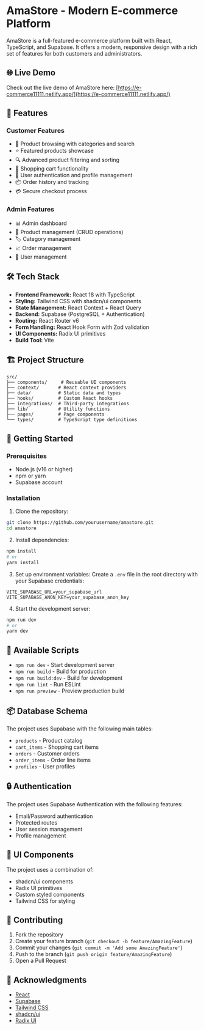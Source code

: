 # AmaStore - Modern E-commerce Platform

AmaStore is a full-featured e-commerce platform built with React, TypeScript, and Supabase. It offers a modern, responsive design with a rich set of features for both customers and administrators.

## 🌐 Live Demo

Check out the live demo of AmaStore here: [https://e-commerce11111.netlify.app/](https://e-commerce11111.netlify.app/)

## 🚀 Features

### Customer Features

* 🍭 Product browsing with categories and search
* ⭐ Featured products showcase
* 🔍 Advanced product filtering and sorting
* 🛒 Shopping cart functionality
* 👤 User authentication and profile management
* 📦 Order history and tracking
* 💳 Secure checkout process

### Admin Features

* 📊 Admin dashboard
* 📝 Product management (CRUD operations)
* 🏷️ Category management
* 📈 Order management
* 👥 User management

## 🛠️ Tech Stack

* **Frontend Framework:** React 18 with TypeScript
* **Styling:** Tailwind CSS with shadcn/ui components
* **State Management:** React Context + React Query
* **Backend:** Supabase (PostgreSQL + Authentication)
* **Routing:** React Router v6
* **Form Handling:** React Hook Form with Zod validation
* **UI Components:** Radix UI primitives
* **Build Tool:** Vite

## 🏗️ Project Structure

```
src/
├── components/     # Reusable UI components
├── context/       # React context providers
├── data/          # Static data and types
├── hooks/         # Custom React hooks
├── integrations/  # Third-party integrations
├── lib/           # Utility functions
├── pages/         # Page components
└── types/         # TypeScript type definitions
```

## 🚀 Getting Started

### Prerequisites

* Node.js (v16 or higher)
* npm or yarn
* Supabase account

### Installation

1. Clone the repository:

```bash
git clone https://github.com/yourusername/amastore.git
cd amastore
```

2. Install dependencies:

```bash
npm install
# or
yarn install
```

3. Set up environment variables:
   Create a `.env` file in the root directory with your Supabase credentials:

```env
VITE_SUPABASE_URL=your_supabase_url
VITE_SUPABASE_ANON_KEY=your_supabase_anon_key
```

4. Start the development server:

```bash
npm run dev
# or
yarn dev
```

## 🔧 Available Scripts

* `npm run dev` - Start development server
* `npm run build` - Build for production
* `npm run build:dev` - Build for development
* `npm run lint` - Run ESLint
* `npm run preview` - Preview production build

## 📦 Database Schema

The project uses Supabase with the following main tables:

* `products` - Product catalog
* `cart_items` - Shopping cart items
* `orders` - Customer orders
* `order_items` - Order line items
* `profiles` - User profiles

## 🔒 Authentication

The project uses Supabase Authentication with the following features:

* Email/Password authentication
* Protected routes
* User session management
* Profile management

## 🎨 UI Components

The project uses a combination of:

* shadcn/ui components
* Radix UI primitives
* Custom styled components
* Tailwind CSS for styling

## 🤝 Contributing

1. Fork the repository
2. Create your feature branch (`git checkout -b feature/AmazingFeature`)
3. Commit your changes (`git commit -m 'Add some AmazingFeature'`)
4. Push to the branch (`git push origin feature/AmazingFeature`)
5. Open a Pull Request

## 🙏 Acknowledgments

* [React](https://reactjs.org/)
* [Supabase](https://supabase.io/)
* [Tailwind CSS](https://tailwindcss.com/)
* [shadcn/ui](https://ui.shadcn.com/)
* [Radix UI](https://www.radix-ui.com/)
